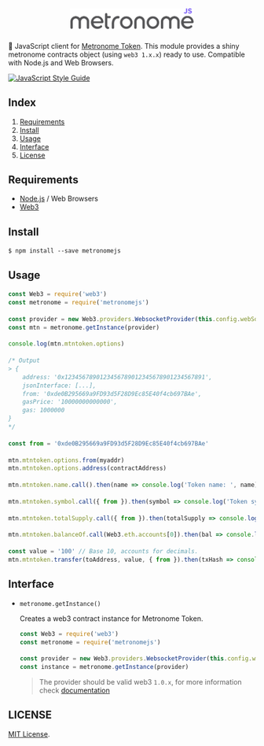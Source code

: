 <h1 align="center">
  <img src="./logo.png" alt="Metronome JS" width="50%">
</h1>

🔌 JavaScript client for [Metronome Token](http://metronome.io). This module provides a shiny metronome contracts object (using `web3 1.x.x`) ready to use. Compatible with Node.js and Web Browsers.

[![JavaScript Style Guide](https://img.shields.io/badge/code_style-standard-brightgreen.svg)](https://standardjs.com)

## Index

1. [Requirements](#requirements)
1. [Install](#install)
1. [Usage](#usage)
1. [Interface](#interface)
1. [License](#license)

## Requirements
- [Node.js](https://nodejs.org/en/) / Web Browsers
- [Web3](https://github.com/ethereum/web3.js/)

## Install
```batch
$ npm install --save metronomejs
```

## Usage
```js
const Web3 = require('web3')
const metronome = require('metronomejs')

const provider = new Web3.providers.WebsocketProvider(this.config.webSocketUrl)
const mtn = metronome.getInstance(provider)

console.log(mtn.mtntoken.options)

/* Output
> {
    address: '0x1234567890123456789012345678901234567891',
    jsonInterface: [...],
    from: '0xde0B295669a9FD93d5F28D9Ec85E40f4cb697BAe',
    gasPrice: '10000000000000',
    gas: 1000000
}
*/

const from = '0xde0B295669a9FD93d5F28D9Ec85E40f4cb697BAe'

mtn.mtntoken.options.from(myaddr)
mtn.mtntoken.options.address(contractAddress)

mtn.mtntoken.name.call().then(name => console.log('Token name: ', name) )

mtn.mtntoken.symbol.call({ from }).then(symbol => console.log('Token symbol: ', symbol))

mtn.mtntoken.totalSupply.call({ from }).then(totalSupply => console.log('Total Supply: ', totalSupply))

mtn.mtntoken.balanceOf.call(Web3.eth.accounts[0]).then(bal => console.log('Balance: ', bal.toString(10)))

const value = '100' // Base 10, accounts for decimals.
mtn.mtntoken.transfer(toAddress, value, { from }).then(txHash => console.dir(txHash))
```

## Interface

  - `metronome.getInstance()`

    Creates a web3 contract instance for Metronome Token.

    ```js
    const Web3 = require('web3')
    const metronome = require('metronomejs')

    const provider = new Web3.providers.WebsocketProvider(this.config.webSocketUrl)
    const instance = metronome.getInstance(provider)
    ```

    > The provider should be valid web3 `1.0.x`, for more information check [documentation](http://web3js.readthedocs.io/en/1.0/include_package-core.html?highlight=provider)


## LICENSE

[MIT License](https://github.com/MetronomeToken/metronome-auction-brd/blob/develop/LICENSE).
